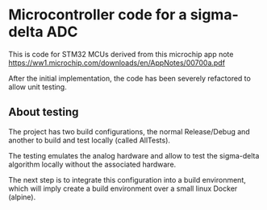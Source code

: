 

# Microcontroller code for a sigma-delta ADC

This is code for STM32 MCUs derived from this microchip app note https://ww1.microchip.com/downloads/en/AppNotes/00700a.pdf

After the initial implementation, the code has been severely refactored to allow unit testing.



## About testing

The project has two build configurations, the normal Release/Debug and another to build and test locally (called AllTests).

The testing emulates the analog hardware and allow to test the sigma-delta algorithm locally without the associated hardware.

The next step is to integrate this configuration into a build environment, which will imply create a build environment 
over a small linux Docker (alpine).


